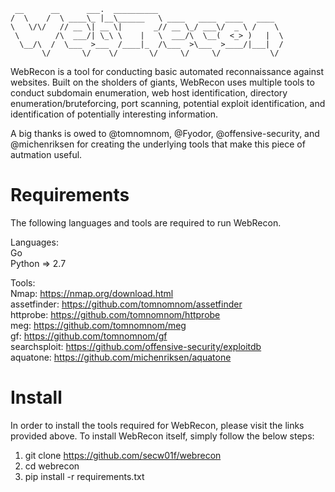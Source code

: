 ```
 __      __      ___.  __________                            
/  \    /  \ ____\_ |__\______   \ ____   ____  ____   ____  
\   \/\/   // __ \| __ \|       _// __ \_/ ___\/  _ \ /    \ 
 \        /\  ___/| \_\ \    |   \  ___/\  \__(  <_> )   |  \
  \__/\  /  \___  >___  /____|_  /\___  >\___  >____/|___|  /
       \/       \/    \/       \/     \/     \/           \/ 
```

WebRecon is a tool for conducting basic automated reconnaissance against websites. Built on the sholders of giants, WebRecon uses multiple tools to conduct subdomain enumeration, web host identification, directory enumeration/bruteforcing, port scanning, potential exploit identification, and identification of potentially interesting information.

A big thanks is owed to @tomnomnom, @Fyodor, @offensive-security, and @michenriksen for creating the underlying tools that make this piece of autmation useful.

# Requirements

The following languages and tools are required to run WebRecon.

Languages:  
  Go  
  Python => 2.7

Tools:  
  Nmap: https://nmap.org/download.html  
  assetfinder: https://github.com/tomnomnom/assetfinder  
  httprobe: https://github.com/tomnomnom/httprobe  
  meg: https://github.com/tomnomnom/meg  
  gf: https://github.com/tomnomnom/gf  
  searchsploit: https://github.com/offensive-security/exploitdb  
  aquatone: https://github.com/michenriksen/aquatone  

# Install

In order to install the tools required for WebRecon, please visit the links provided above. To install WebRecon itself, simply follow the below steps:

  1. git clone https://github.com/secw01f/webrecon
  2. cd webrecon
  3. pip install -r requirements.txt
